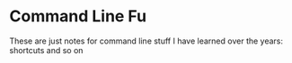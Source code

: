 # Command Line Fu
These are just notes for command line stuff I have learned over the years: shortcuts and so on
